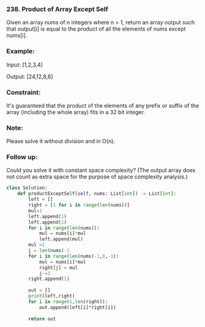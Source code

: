 ### 238. Product of Array Except Self

Given an array nums of n integers where n > 1,  return an array output such that output[i] is equal to the product of all the elements of nums except nums[i].

### Example:
Input:  [1,2,3,4]

Output: [24,12,8,6]
### Constraint: 
It's guaranteed that the product of the elements of any prefix or suffix of the array (including the whole array) fits in a 32 bit integer.

### Note:
Please solve it without division and in O(n).

### Follow up:
Could you solve it with constant space complexity? (The output array does not count as extra space for the purpose of space complexity analysis.)

```python
class Solution:
    def productExceptSelf(self, nums: List[int]) -> List[int]:
        left = []
        right = [1 for i in range(len(nums))]
        mul=1
        left.append(1)
        left.append(1)
        for i in range(len(nums)):
            mul = nums[i]*mul
            left.append(mul)
        mul =1
        j = len(nums)-1
        for i in range(len(nums)-1,0,-1):
            mul = nums[i]*mul
            right[j] = mul
            j-=1
        right.append(1)
        
        out = []
        print(left,right)
        for i in range(1,len(right)):
            out.append(left[i]*right[i])
        
        return out
